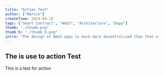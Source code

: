 ```yaml
---
title: "Action Test"
author: ["Marvin"]
createTime: 2024-04-18
tags: ["Smart Contract", "Web3", "Architecture", "Dapp"]
thumb: "./thumb.png"
thumb_h: "./thumb_h.png"
intro: "The design of Web3 apps is much more decentralized than that of Web2. New services are constantly appearing to make building and running these projects easier and safer. Engineers must know how each part works to create effective Web3 apps."
---
```


## The is use to action Test

This is a test for action
